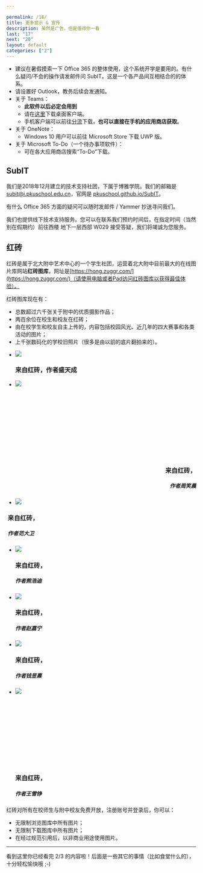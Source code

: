 ```yaml
---

permalink: /18/
title: 更多提示 & 宣传
description: 虽然是广告，但是值得你一看
last: "17"
next: "20"
layout: default
categories: ["2"]
---
```


<script>
    document.addEventListener('DOMContentLoaded', function() {
    var elems = document.querySelectorAll('.materialboxed');
    var elems2 = document.querySelectorAll('.slider');
    var instances = M.Materialbox.init(elems);
    var instances2 = M.Slider.init(elems2,{
      height: calculatedGallerySize
    });

  });

</script>

- 建议在暑假摸索一下 Office 365 的整体使用，这个系统开学是要用的。有什么疑问/不会的操作请发邮件问 SubIT。这是一个各产品间互相结合的的体系。
- 请设置好 Outlook，教务后续会发通知。
- 关于 Teams：
  - **此软件以后必定会用到**
  - 请在[这里](https://teams.microsoft.com/downloads)下载桌面客户端。
  - 手机客户端可以前往[分流](https://bdfz.sharepoint.com/:f:/s/PublicDatabase/EspN9dhqSghAm8iNsuhaDzQBdwO-3UHNVJJUsBaVkloKhA?e=xGZhOU)下载，**也可以直接在手机的应用商店获取**。
- 关于 OneNote：
  - Windows 10 用户可以前往 Microsoft Store 下载 UWP 版。
- 关于 Microsoft To-Do（一个待办事项软件）：
  - 可在各大应用商店搜索“To-Do”下载。

## SubIT

我们是2018年12月建立的技术支持社团，下属于博雅学院。我们的邮箱是 <subit@i.pkuschool.edu.cn>，官网是 [pkuschool.github.io/SubIT](https://pkuschool.github.io/SubIT)。

有什么 Office 365 方面的疑问可以随时发邮件 / Yammer 抄送寻问我们。

我们也提供线下技术支持服务。您可以在联系我们预约时间后，在指定时间（当然别在假期约）前往西楼 地下一层西部 W029 接受答疑，我们将竭诚为您服务。

<!-- ## 技术交流  //时效已过，已封印

北大附中是一个技术大佬云集的地方——

别急，先不要说自己技术很菜，你也许走在向技术大佬前进的路上呢！

不论你的兴趣点在哪个编程语言上，都欢迎感兴趣的同学加入北大附中21/22届技术交流群！

<img src="../img/techdiscuss.png" class="materialboxed" height="300"> -->

## 红砖

红砖是属于北大附中艺术中心的一个学生社团，运营着北大附中目前最大的在线图片库网站**红砖图库**，网址是[https://hong.zuggr.com/](https://hong.zuggr.com/)（请使用电脑或者Pad访问红砖图库以获得最佳体验）。

红砖图库现在有：
- 总数超过六千张关于附中的优质摄影作品；
- 两百余位在校生和校友在红砖；
- 由在校学生和校友自主上传的，内容包括校园风光、近几年的四大赛事和各类活动的图片；
- 上千张数码化的学校旧照片（很多是由以前的底片翻拍来的）。


<div class="slider">
    <ul class="slides">
      <li>
        <img src="../img/hong_stc.jpeg">
        <div class="caption center-align">
          <h3>来自红砖，作者盛天成</h3>
        </div>
      </li>
      <li>
        <img src="../img/hong_zxc.jpeg">
        <div class="caption right-align" style="margin-top: 210px;text-align: right">
          <h3>来自红砖，</h3>
          <h5 class="light grey-text text-lighten-3">作者周笑晨</h5>
        </div>
      </li>
      <li>
        <img src="../img/hong_fdw.jpeg">
        <div class="caption left-align" style="margin-left: -20px !important">
          <h3>来自红砖，</h3>
          <h5 class="light grey-text text-lighten-3">作者范大卫</h5>
        </div>
      </li>
      <li>
        <img src="../img/hong_xhd.jpeg">
        <div class="caption left-align">
          <h3>来自红砖，</h3>
          <h5 class="light grey-text text-lighten-3">作者熊浩迪</h5>
        </div>
      </li>
      <li>
        <img src="../img/hong_zjn.jpeg">
        <div class="caption left-align">
          <h3>来自红砖，</h3>
          <h5 class="light grey-text text-lighten-3">作者赵嘉宁</h5>
        </div>
      </li>
      <li>
        <img src="../img/hong_qyx.jpeg">
        <div class="caption left-align">
          <h3>来自红砖，</h3>
          <h5 class="light grey-text text-lighten-3">作者钱昱熹</h5>
        </div>
      </li>
      <li>
        <img src="../img/hong_wxz.jpeg">
        <div class="caption left-align"  style="margin-top: 210px">
          <h3>来自红砖，</h3>
          <h5 class="light grey-text text-lighten-3">作者王雪铮</h5>
        </div>
      </li>
    </ul>
</div>

红砖对所有在校师生与附中校友免费开放，注册账号并登录后，你可以：
- 无限制浏览图库中所有图片；
- 无限制下载图库中所有图片；
- 在经过规范引用后，以非商业用途使用图片。

<!--失效已过，封印
如果你想了解附中、结识热爱摄影的小伙伴，或者你想加入红砖社团与我们一起运营图库、策划活动，快扫描下面的二维码入群吧！现在入群即可获得红砖图库账号，提前浏览六千多张属于附中的图片记忆。

<img src="../img/hong_discuss.jpeg" class="materialboxed" height="300">


另附 红砖社团暑期推送：

- **[附中摄影的99个角落 红砖新生指南](https://mp.weixin.qq.com/s/B-IR99htQ9x7FBUTqXHYEw)**
- [20年前的附中人，有多不一样？\| 红砖回忆计划](https://mp.weixin.qq.com/s/LZDjcTIE2ApTik6jcneI9Q)-->

----


看到这里你已经看完 2/3 的内容啦！后面是一些其它的事情（比如食堂什么的），十分轻松愉快哦 ;-)
